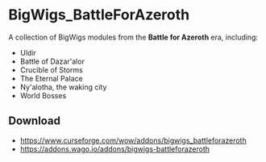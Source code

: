 # BigWigs_BattleForAzeroth
A collection of BigWigs modules from the **Battle for Azeroth** era, including:

* Uldir
* Battle of Dazar'alor
* Crucible of Storms
* The Eternal Palace
* Ny'alotha, the waking city
* World Bosses

## Download
* <https://www.curseforge.com/wow/addons/bigwigs_battleforazeroth>
* <https://addons.wago.io/addons/bigwigs-battleforazeroth>
